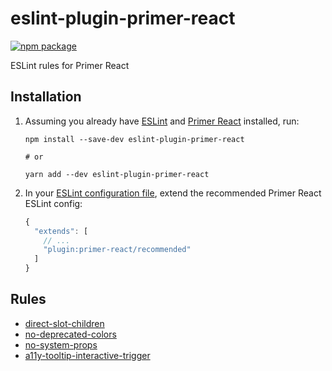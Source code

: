 # eslint-plugin-primer-react

[![npm package](https://img.shields.io/npm/v/eslint-plugin-primer-react.svg)](https://www.npmjs.com/package/eslint-plugin-primer-react)

ESLint rules for Primer React

## Installation

1. Assuming you already have [ESLint](https://www.npmjs.com/package/eslint) and [Primer React](https://github.com/primer/react) installed, run:

   ```shell
   npm install --save-dev eslint-plugin-primer-react

   # or

   yarn add --dev eslint-plugin-primer-react
   ```

2. In your [ESLint configuration file](https://eslint.org/docs/user-guide/configuring/configuration-files), extend the recommended Primer React ESLint config:

   ```js
   {
     "extends": [
       // ...
       "plugin:primer-react/recommended"
     ]
   }
   ```

## Rules

- [direct-slot-children](https://github.com/primer/eslint-plugin-primer-react/blob/main/docs/rules/direct-slot-children.md)
- [no-deprecated-colors](https://github.com/primer/eslint-plugin-primer-react/blob/main/docs/rules/no-deprecated-colors.md)
- [no-system-props](https://github.com/primer/eslint-plugin-primer-react/blob/main/docs/rules/no-system-props.md)
- [a11y-tooltip-interactive-trigger](https://github.com/primer/eslint-plugin-primer-react/blob/main/docs/rules/a11y-tooltip-interactive-trigger.md)
